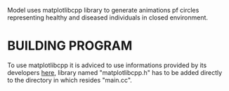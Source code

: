 Model uses matplotlibcpp library to generate animations pf circles representing healthy and diseased individuals in closed environment.

# BUILDING PROGRAM

To use matplotlibcpp it is adviced to use informations provided by its developers [here](https://matplotlib-cpp.readthedocs.io/en/latest/), library named "matplotlibcpp.h" has to be added directly to the directory in which resides "main.cc".
